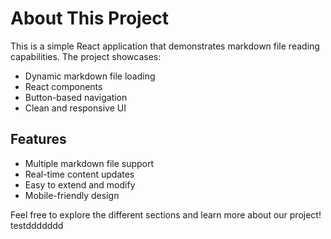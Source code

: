 # About This Project

This is a simple React application that demonstrates markdown file reading capabilities. The project showcases:

- Dynamic markdown file loading
- React components
- Button-based navigation
- Clean and responsive UI

## Features

- Multiple markdown file support
- Real-time content updates
- Easy to extend and modify
- Mobile-friendly design

Feel free to explore the different sections and learn more about our project! 
testddddddd
